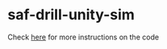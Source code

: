 # saf-drill-unity-sim

Check [here](https://hackin7.itch.io/army-drill-simulator) for more instructions on the code
